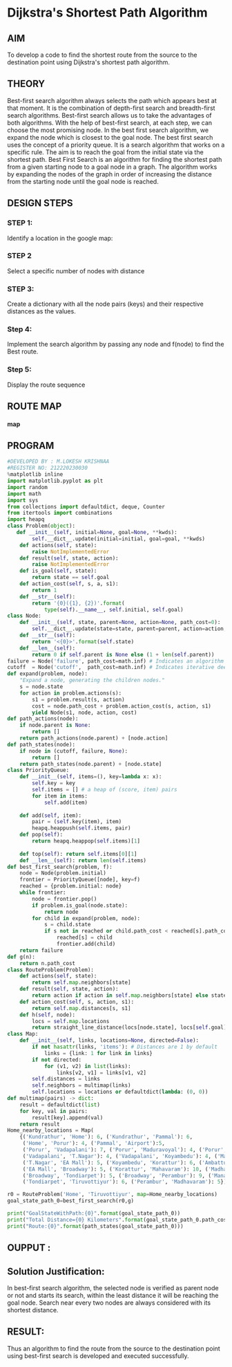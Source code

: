 # Dijkstra's Shortest Path Algorithm
## AIM
To develop a code to find the shortest route from the source to the destination point using Dijkstra's shortest path algorithm.

## THEORY
Best-first search algorithm always selects the path which appears best at that moment. It is the combination of depth-first search and breadth-first search algorithms. Best-first search allows us to take the advantages of both algorithms. With the help of best-first search, at each step, we can choose the most promising node. In the best first search algorithm, we expand the node which is closest to the goal node. The best first search uses the concept of a priority queue. It is a search algorithm that works on a specific rule. The aim is to reach the goal from the initial state via the shortest path. Best First Search is an algorithm for finding the shortest path from a given starting node to a goal node in a graph. The algorithm works by expanding the nodes of the graph in order of increasing the distance from the starting node until the goal node is reached.

## DESIGN STEPS
### STEP 1:
Identify a location in the google map:
### STEP 2
Select a specific number of nodes with distance
### STEP 3:
Create a dictionary with all the node pairs (keys) and their respective distances as the values.
### Step 4:
Implement the search algorithm by passing any node and f(node) to find the Best route.
### Step 5:
Display the route sequence

## ROUTE MAP
#### map

## PROGRAM
```python
#DEVELOPED BY : M.LOKESH KRISHNAA 
#REGISTER NO: 212220230030
%matplotlib inline
import matplotlib.pyplot as plt
import random
import math
import sys
from collections import defaultdict, deque, Counter
from itertools import combinations
import heapq
class Problem(object):
   def __init__(self, initial=None, goal=None, **kwds): 
        self.__dict__.update(initial=initial, goal=goal, **kwds) 
    def actions(self, state):        
        raise NotImplementedError
    def result(self, state, action): 
        raise NotImplementedError
    def is_goal(self, state):        
        return state == self.goal
    def action_cost(self, s, a, s1): 
        return 1    
    def __str__(self):
        return '{0}({1}, {2})'.format(
            type(self).__name__, self.initial, self.goal)
class Node:
    def __init__(self, state, parent=None, action=None, path_cost=0):
        self.__dict__.update(state=state, parent=parent, action=action, path_cost=path_cost)
    def __str__(self): 
        return '<{0}>'.format(self.state)
    def __len__(self): 
        return 0 if self.parent is None else (1 + len(self.parent))
failure = Node('failure', path_cost=math.inf) # Indicates an algorithm couldn't find a solution.
cutoff  = Node('cutoff',  path_cost=math.inf) # Indicates iterative deepening search was cut off.
def expand(problem, node):
    "Expand a node, generating the children nodes."
    s = node.state
    for action in problem.actions(s):
        s1 = problem.result(s, action)
        cost = node.path_cost + problem.action_cost(s, action, s1)
        yield Node(s1, node, action, cost)
def path_actions(node):
    if node.parent is None:
        return []  
    return path_actions(node.parent) + [node.action]
def path_states(node):
    if node in (cutoff, failure, None): 
        return []
    return path_states(node.parent) + [node.state]
class PriorityQueue:
    def __init__(self, items=(), key=lambda x: x): 
        self.key = key
        self.items = [] # a heap of (score, item) pairs
        for item in items:
            self.add(item)
         
    def add(self, item):
        pair = (self.key(item), item)
        heapq.heappush(self.items, pair)
    def pop(self):
        return heapq.heappop(self.items)[1]
    
    def top(self): return self.items[0][1]
    def __len__(self): return len(self.items)
def best_first_search(problem, f):
    node = Node(problem.initial)
    frontier = PriorityQueue([node], key=f)
    reached = {problem.initial: node}
    while frontier:
        node = frontier.pop()
        if problem.is_goal(node.state):
            return node
        for child in expand(problem, node):
            s = child.state
            if s not in reached or child.path_cost < reached[s].path_cost:
                reached[s] = child
                frontier.add(child)
    return failure
def g(n): 
    return n.path_cost
class RouteProblem(Problem):
    def actions(self, state): 
        return self.map.neighbors[state]
    def result(self, state, action):
        return action if action in self.map.neighbors[state] else state
    def action_cost(self, s, action, s1):
        return self.map.distances[s, s1]
    def h(self, node):
        locs = self.map.locations
        return straight_line_distance(locs[node.state], locs[self.goal])
class Map:
    def __init__(self, links, locations=None, directed=False):
        if not hasattr(links, 'items'): # Distances are 1 by default
            links = {link: 1 for link in links}
        if not directed:
            for (v1, v2) in list(links):
                links[v2, v1] = links[v1, v2]
        self.distances = links
        self.neighbors = multimap(links)
        self.locations = locations or defaultdict(lambda: (0, 0))
def multimap(pairs) -> dict:
    result = defaultdict(list)
    for key, val in pairs:
        result[key].append(val)
    return result
Home_nearby_locations = Map(
    {('Kundrathur', 'Home'): 6, ('Kundrathur', 'Pammal'): 6,
     ('Home', 'Porur'): 4, ('Pammal', 'Airport'):5,
     ('Porur', 'Vadapalani'): 7, ('Porur', 'Maduravoyal'): 4, ('Porur', 'Guindy'): 10, ('Airport', 'Guindy'): 9,
     ('Vadapalani', 'T.Nagar'): 4, ('Vadapalani', 'Koyambedu'): 4, ('Maduravoyal', 'Koyambedu'): 5, ('Maduravoyal', 'Ambattur'): 6, ('Guindy', 'Saidapet'): 2,
     ('T.Nagar', 'EA Mall'): 5, ('Koyambedu', 'Korattur'): 6, ('Ambattur', 'Madhavaram'): 13, ('Saidapet', 'T.Nagar'): 4,
     ('EA Mall', 'Broadway'): 5, ('Korattur', 'Mahavaram'): 10, ('Madhavaram', 'Manali'): 11,
     ('Broadway', 'Tondiarpet'): 5, ('Broadway', 'Perambur'): 9, ('Manali', 'Tiruvottiyur'): 7,
     ('Tondiarpet', 'Tiruvottiyur'): 6, ('Perambur', 'Madhavaram'): 5})

r0 = RouteProblem('Home', 'Tiruvottiyur', map=Home_nearby_locations)
goal_state_path_0=best_first_search(r0,g)

print("GoalStateWithPath:{0}".format(goal_state_path_0))
print("Total Distance={0} Kilometers".format(goal_state_path_0.path_cost))
print("Route:{0}".format(path_states(goal_state_path_0)))
```
## OUPPUT :

## Solution Justification:
In best-first search algorithm, the selected node is verified as parent node or not and starts its search, within the least distance it will be reaching the goal node. Search near every two nodes are always considered with its shortest distance.

## RESULT:
Thus an algorithm to find the route from the source to the destination point using best-first search is developed and executed successfully.
